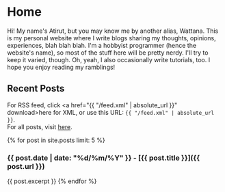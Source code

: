 # Home
Hi! My name's Atirut, but you may know me by another alias, Wattana. This is my personal website where I write blogs sharing my thoughts, opinions, experiences, blah blah blah. I'm a hobbyist programmer (hence the website's name), so most of the stuff here will be pretty nerdy. I'll try to keep it varied, though. Oh, yeah, I also occasionally write tutorials, too. I hope you enjoy reading my ramblings!

## Recent Posts
For RSS feed, click <a href="{{ "/feed.xml" | absolute_url }}" download>here</a> for XML, or use this URL: `{{ "/feed.xml" | absolute_url }}`.<br>
For all posts, visit [here](/blog).

{% for post in site.posts limit: 5 %}
### {{ post.date | date: "%d/%m/%Y" }} - [{{ post.title }}]({{ post.url }})
{{ post.excerpt }}
{% endfor %}
